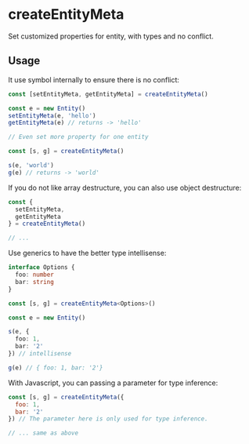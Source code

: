 # createEntityMeta

Set customized properties for entity, with types and no conflict.

## Usage

It use symbol internally to ensure there is no conflict:

```js
const [setEntityMeta, getEntityMeta] = createEntityMeta()

const e = new Entity()
setEntityMeta(e, 'hello')
getEntityMeta(e) // returns -> 'hello'

// Even set more property for one entity

const [s, g] = createEntityMeta()

s(e, 'world')
g(e) // returns -> 'world'
```

If you do not like array destructure, you can also use object destructure:

```js
const {
  setEntityMeta,
  getEntityMeta
} = createEntityMeta()

// ...
```

Use generics to have the better type intellisense:

```ts
interface Options {
  foo: number
  bar: string
}

const [s, g] = createEntityMeta<Options>()

const e = new Entity()

s(e, {
  foo: 1,
  bar: '2'
}) // intellisense

g(e) // { foo: 1, bar: '2'}
```

With Javascript, you can passing a parameter for type inference:

```js
const [s, g] = createEntityMeta({
  foo: 1,
  bar: '2'
}) // The parameter here is only used for type inference.

// ... same as above
```
